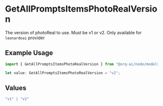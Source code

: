 # GetAllPromptsItemsPhotoRealVersion

The version of photoReal to use. Must be v1 or v2. Only available for `leonardoai` provider

## Example Usage

```typescript
import { GetAllPromptsItemsPhotoRealVersion } from "@orq-ai/node/models/operations";

let value: GetAllPromptsItemsPhotoRealVersion = "v2";
```

## Values

```typescript
"v1" | "v2"
```